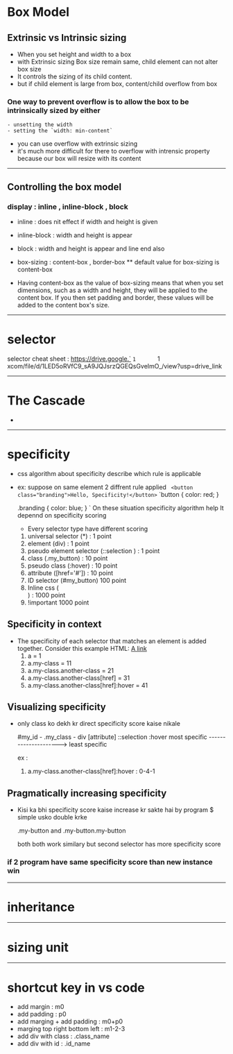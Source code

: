 # Box Model 

##  Extrinsic vs Intrinsic sizing 
- When you set height and width to a box 
- with Extrinsic sizing Box size remain same, child element can not alter box size 
- It controls the sizing of its child content.
- but if child element is large from box, content/child overflow from box 


### One way to prevent overflow is to allow the box to be intrinsically sized by either 
	- unsetting the width
	- setting the `width: min-content` 

- you can use overflow with extrinsic sizing
- it's much more difficult for there to overflow with intrensic property because our box will resize with its content 

 
--------------------------------------------------------------------------------------------

## Controlling the box model 
### display : inline , inline-block , block 
- inline : does nit effect if width and height is given 
- inline-block : width and height is appear
- block : width and height is appear and line end also 



- box-sizing : content-box , border-box
** default value for box-sizing is content-box 

- Having content-box as the value of box-sizing means that when you set dimensions, such as a width and height, they will be applied to the content box. If you then set padding and border, these values will be added to the content box's size.

----------------------------------------------------------------------------------------------

# selector 

selector cheat sheet : https://drive.google.`  `1		`1	xcom/file/d/1LED5oRVfC9_sA9JQJsrzQGEQsGveImO_/view?usp=drive_link
>

----------------------------------------------------------------------------------------------

# The Cascade 
- 
----------------------------------------------------------------------------------------------
# specificity 
- css algorithm about specificity describe which rule is applicable 
- ex: suppose on same element 2 diffrent rule applied 
  `	<button class="branding">Hello, Specificity!</button>`
  `button {
  color: red;
  }

  .branding {
  color: blue;
  }
  `
	On these situation specificity algorithm help 
	It depennd on specificity scoring 
	- Every selector type have different scoring 

	1. universal selector (*) :                              1 point 
	2. element (div) :                                       1 point 
	3. pseudo element selector (::selection ) :              1 point 
	4. class (.my_button) :                                  10 point 
	5. pseudo class (:hover) :                               10 point 
	6. attribute ([href='#']) : 														 10 point 
	7. ID selector (#my_button)															 100 point 
	8. Inline css (<div style="color: red"></div>) :         1000 point 
	9. !important 																					 1000 point 

## Specificity in context
- The specificity of each selector that matches an element is added together. Consider this example HTML:
	<a class="my-class another-class" href="#">A link</a>
	1. a = 1	
	2. a.my-class = 11
	3. a.my-class.another-class = 21
	4. a.my-class.another-class[href] = 31 
	5. a.my-class.another-class[href]:hover = 41 
   
## Visualizing specificity
- only class ko dekh kr direct specificity score kaise nikale 

	#my_id   -    .my_class 			-        div 
								[attribute]      				 ::selection 
								:hover 
	most specific  ---------------------> least specific 

	ex : 
	1. a.my-class.another-class[href]:hover : 0-4-1

## Pragmatically increasing specificity
- Kisi ka bhi specificity score kaise increase kr sakte hai by program 
	$ simple usko double krke 

	.my-button and .my-button.my-button

	both both work similary but second selector has more specificity score
	
### if 2 program have same specificity score than new instance win 

----------------------------------------------------------------------------------------------------------
# inheritance 

----------------------------------------------------------------------------------------------------------
# sizing unit 


----------------------------------------------------------------------------------------------------------
# shortcut key in vs code 
- add margin : m0
- add padding : p0 
- add marging + add padding : m0+p0
- marging top right bottom left : m1-2-3
- add div with class : .class_name  
- add div with id : .id_name  
  
